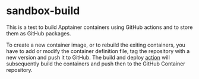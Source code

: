 # sandbox-build

This is a test to build Apptainer containers using GitHub actions and to store them as GitHub packages.

To create a new container image, or to rebuild the exiting containers, you have to add or modify the container definition file, tag the repository with a new version and push it to GitHub. The build and deploy [action](.github/workflows/apptainer-build-deploy.yml) will subsequently build the containers and push then to the GitHub Container repository.